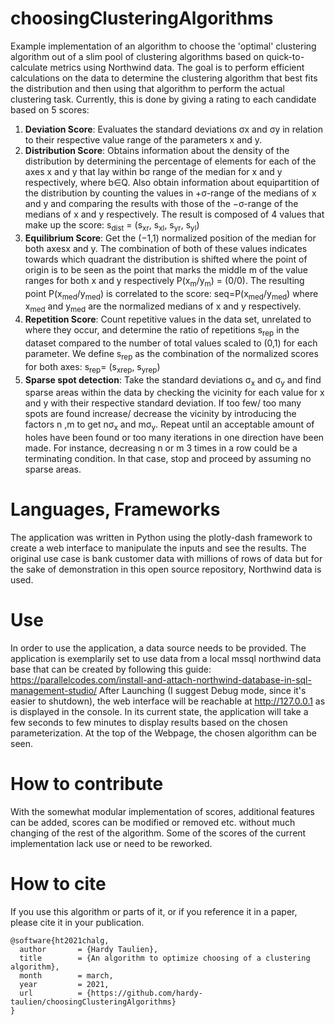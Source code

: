 # choosingClusteringAlgorithms
Example implementation of an algorithm to choose the 'optimal' clustering algorithm out of a slim pool of clustering algorithms based on quick-to-calculate metrics using Northwind data. The goal is to perform efficient calculations on the data to determine the clustering algorithm that best fits the distribution and then using that algorithm to perform the actual clustering task. Currently, this is done by giving a rating to each candidate based on 5 scores:
1. __Deviation Score__: Evaluates the standard deviations σx and σy in relation to their respective value range of the parameters x and y.
2. __Distribution Score__: Obtains information about the density of the distribution by determining the percentage of elements for each of the axes x and y that lay within bσ range of the median for x and y respectively, where b∈Q. Also  obtain information about equipartition of the distribution by counting the values in +σ-range of the medians of x and y and comparing the results with those of the −σ-range of the medians of x and y respectively. The result is composed of 4 values that make up the score: s<sub>dist</sub> = (s<sub>xr</sub>, s<sub>xl</sub>, s<sub>yr</sub>, s<sub>yl</sub>)
3. __Equilibrium Score__: Get the (−1,1) normalized position of the median for both axesx and y. The combination of both of these values indicates towards which quadrant the distribution is shifted where the point of origin is to be seen as the point that marks the middle m of the value ranges for both x and y respectively P(x<sub>m</sub>/y<sub>m</sub>) = (0/0). The resulting point P(x<sub>med</sub>/y<sub>med</sub>) is correlated to the score: seq=P(x<sub>med</sub>/y<sub>med</sub>) where x<sub>med</sub> and y<sub>med</sub> are  the normalized medians of x and y	respectively.
4. __Repetition Score__: Count repetitive values in the data set, unrelated to where they occur, and determine the ratio of repetitions s<sub>rep</sub> in the dataset compared to the number of total values scaled to (0,1) for each parameter. We  define s<sub>rep</sub> as the combination of the normalized scores for both axes: s<sub>rep</sub>= (s<sub>xrep</sub>, s<sub>yrep</sub>)
5. __Sparse spot detection__: Take the standard deviations σ<sub>x</sub> and σ<sub>y</sub> and find sparse areas within the data by checking the vicinity for each value for x and y with their respective standard deviation. If too few/ too many spots are found increase/ decrease the vicinity by introducing the factors n ,m to get nσ<sub>x</sub> and mσ<sub>y</sub>. Repeat until an acceptable amount of holes have been found or too many iterations in one direction have been made. For instance, decreasing n or m 3 times in a row could be a terminating condition. In that case, stop and proceed by assuming no sparse areas.
# Languages, Frameworks
The application was written in Python using the plotly-dash framework to create a web interface to manipulate the inputs and see the results. 
The original use case is bank customer data with millions of rows of data but for the sake of demonstration in this open source repository, Northwind data is used.
# Use
In order to use the application, a data source needs to be provided. The application is exemplarily set to use data from a local mssql northwind data base that can be created by following this guide: https://parallelcodes.com/install-and-attach-northwind-database-in-sql-management-studio/ 
After Launching (I suggest Debug mode, since it's easier to shutdown), the web interface will be reachable at http://127.0.0.1 as is displayed in the console. In its current state, the application will take a few seconds to few minutes to display results based on the chosen parameterization. At the top of the Webpage, the chosen algorithm can be seen.
# How to contribute
With the somewhat modular implementation of scores, additional features can be added, scores can be modified or removed etc. without much changing of the rest of the algorithm. Some of the scores of the current implementation lack use or need to be reworked. 
# How to cite
If you use this algorithm or parts of it, or if you reference it in a paper, please cite it in your publication.
```
@software{ht2021chalg,
  author       = {Hardy Taulien},
  title        = {An algorithm to optimize choosing of a clustering algorithm},
  month        = march,
  year         = 2021,
  url          = {https://github.com/hardy-taulien/choosingClusteringAlgorithms}
}
```
